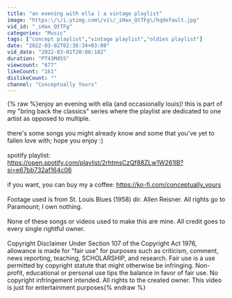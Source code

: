 ```yaml
---
title: "an evening with ella | a vintage playlist"
image: "https:\/\/i.ytimg.com\/vi\/_iHax_QtTFg\/hqdefault.jpg"
vid_id: "_iHax_QtTFg"
categories: "Music"
tags: ["concept playlist","vintage playlist","oldies playlist"]
date: "2022-03-02T02:38:34+03:00"
vid_date: "2022-03-01T20:00:18Z"
duration: "PT43M45S"
viewcount: "677"
likeCount: "161"
dislikeCount: ""
channel: "Conceptually Yours"
---
```

{% raw %}enjoy an evening with ella (and occasionally louis)! this is part of my &quot;bring back the classics&quot; series where the playlist are dedicated to one artist as opposed to multiple. <br /><br />there's some songs you might already know and some that you've yet to fallen love with; hope you enjoy :) <br /><br />spotify playlist: <a rel="nofollow" target="blank" href="https://open.spotify.com/playlist/2rhtmsCzQf88ZLw1W261lB?si=e67bb732af164c06">https://open.spotify.com/playlist/2rhtmsCzQf88ZLw1W261lB?si=e67bb732af164c06</a><br /><br />if you want, you can buy my a coffee: <a rel="nofollow" target="blank" href="https://ko-fi.com/conceptually_yours">https://ko-fi.com/conceptually_yours</a><br /><br />Footage used is from St. Louis Blues (1958) dir. Allen Reisner. All rights go to Paramount; I own nothing. <br /><br />None of these songs or videos used to make this are mine. All credit goes to every single rightful owner. <br /><br />Copyright Disclaimer Under Section 107 of the Copyright Act 1976, allowance is made for &quot;fair use&quot; for purposes such as criticism, comment, news reporting, teaching, SCHOLARSHIP, and research. Fair use is a use permitted by copyright statute that might otherwise be infringing. Non-profit, educational or personal use tips the balance in favor of fair use. No copyright infringement intended. All rights to the created owner. This video is just for entertainment purposes{% endraw %}
